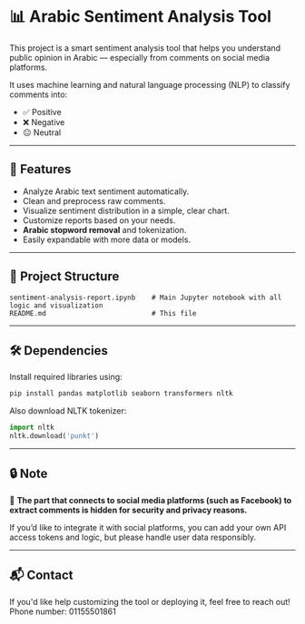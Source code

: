 # 📊 Arabic Sentiment Analysis Tool

This project is a smart sentiment analysis tool that helps you understand public opinion in Arabic — especially from comments on social media platforms.

It uses machine learning and natural language processing (NLP) to classify comments into:

* ✅ Positive
* ❌ Negative
* 😐 Neutral

---

## 🚀 Features

* Analyze Arabic text sentiment automatically.
* Clean and preprocess raw comments.
* Visualize sentiment distribution in a simple, clear chart.
* Customize reports based on your needs.
* **Arabic stopword removal** and tokenization.
* Easily expandable with more data or models.

---

## 📂 Project Structure

```
sentiment-analysis-report.ipynb    # Main Jupyter notebook with all logic and visualization
README.md                          # This file
```

---

## 🛠️ Dependencies

Install required libraries using:

```bash
pip install pandas matplotlib seaborn transformers nltk
```

Also download NLTK tokenizer:

```python
import nltk
nltk.download('punkt')
```

---

## 🔒 Note

🔐 **The part that connects to social media platforms (such as Facebook) to extract comments is hidden for security and privacy reasons.**

If you’d like to integrate it with social platforms, you can add your own API access tokens and logic, but please handle user data responsibly.

---

## 📬 Contact

If you'd like help customizing the tool or deploying it, feel free to reach out!
Phone number: 01155501861
